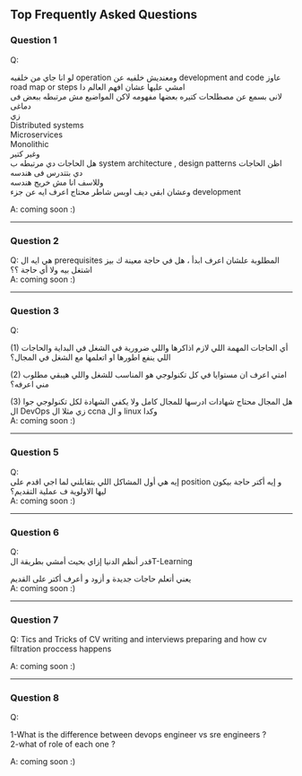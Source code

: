 ## Top Frequently Asked Questions

### Question 1
Q: 

لو انا جاي من خلفيه operation ومعنديش خلفيه عن  development and code
عاوز road map or steps امشي عليها عشان افهم العالم دا  
لانى بسمع عن مصطلحات كتيره بعضها مفهومه لاكن المواضيع مش مرتبطه ببعض فى دماغى  
زي  
Distributed systems  
Microservices  
Monolithic  
وغير كتير  
هل الحاجات دي مرتبطه ب   system architecture , design patterns
اظن الحاجات دي بتتدرس فى هندسه  
وللاسف انا مش خريج هندسه  
وعشان ابقى ديف اوبس شاطر محتاج اعرف ايه عن جزء   development

A: coming soon :)

-----------------------------------------------------------------------------
### Question 2
Q: هي ايه ال prerequisites  المطلوبة علشان اعرف ابدأ ، هل في حاجة معينة ك بيز اشتغل بيه ولا أي حاجة ؟؟    
A: coming soon :)

-----------------------------------------------------------------------------
### Question 3
Q: 
   
 (1) أي الحاجات المهمة اللي لازم اذاكرها واللي ضرورية في الشغل في البداية والحاجات اللي ينفع اطورها او اتعلمها مع الشغل في المجال؟

(2) امتي اعرف ان مستوايا في كل تكنولوجي هو المناسب للشغل واللي هيبقي مطلوب مني اعرفه؟  

(3) هل المجال محتاج شهادات ادرسها للمجال كامل ولا يكفي الشهادة لكل تكنولوجي جوا ال DevOps زي مثلا ال ccna و ال linux وكدا    
A: coming soon :)  

-----------------------------------------------------------------------------
### Question 5
Q:   
إيه هي أول المشاكل اللي بتقابلني لما اجي اقدم على   position 
و إيه أكتر حاجة بيكون ليها الاولوية ف عملية التقديم؟        
A: coming soon :)

-----------------------------------------------------------------------------
### Question 6
Q:    
قدر أنظم الدنيا إزاي بحيث أمشي بطريقة الT-Learning   

يعني أتعلم حاجات جديدة و أزود و أعرف أكتر على القديم        
A: coming soon :)  

-----------------------------------------------------------------------------
### Question 7
Q: Tics and Tricks of CV writing and interviews preparing and how cv filtration proccess happens  

A: coming soon :)  

-----------------------------------------------------------------------------
### Question 8
Q:  

1-What is the difference between devops engineer vs sre engineers ?   
2-what of role of each one ?  

A: coming soon :)


